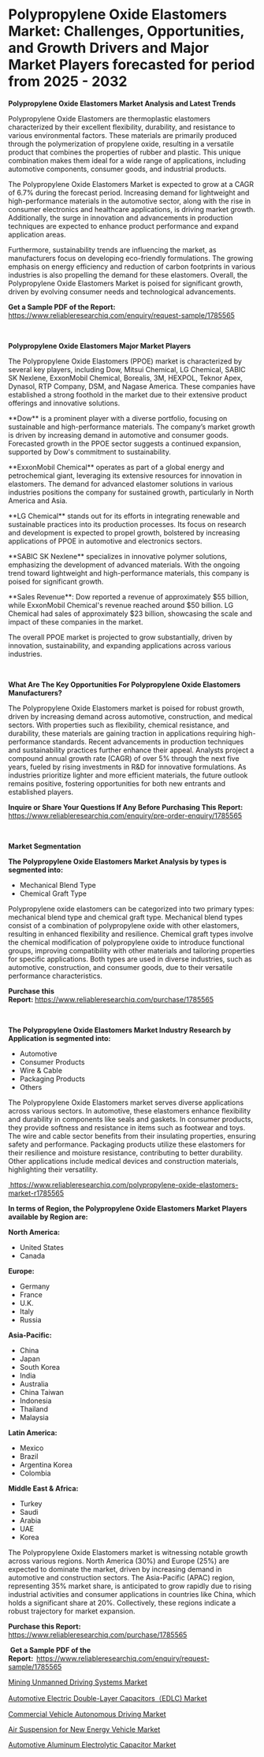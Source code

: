 <p><h1>Polypropylene Oxide Elastomers Market: Challenges, Opportunities, and Growth Drivers and Major Market Players forecasted for period from 2025 - 2032</h1></p><p><strong>Polypropylene Oxide Elastomers Market Analysis and Latest Trends</strong></p>
<p><p>Polypropylene Oxide Elastomers are thermoplastic elastomers characterized by their excellent flexibility, durability, and resistance to various environmental factors. These materials are primarily produced through the polymerization of propylene oxide, resulting in a versatile product that combines the properties of rubber and plastic. This unique combination makes them ideal for a wide range of applications, including automotive components, consumer goods, and industrial products.</p><p>The Polypropylene Oxide Elastomers Market is expected to grow at a CAGR of 6.7% during the forecast period. Increasing demand for lightweight and high-performance materials in the automotive sector, along with the rise in consumer electronics and healthcare applications, is driving market growth. Additionally, the surge in innovation and advancements in production techniques are expected to enhance product performance and expand application areas.</p><p>Furthermore, sustainability trends are influencing the market, as manufacturers focus on developing eco-friendly formulations. The growing emphasis on energy efficiency and reduction of carbon footprints in various industries is also propelling the demand for these elastomers. Overall, the Polypropylene Oxide Elastomers Market is poised for significant growth, driven by evolving consumer needs and technological advancements.</p></p>
<p><strong>Get a Sample PDF of the Report:&nbsp;</strong> <a href="https://www.reliableresearchiq.com/enquiry/request-sample/1785565?utm_campaign=104&utm_medium=2&utm_source=Github&utm_content=ia&utm_term=25032025&utm_id=polypropylene-oxide-elastomers">https://www.reliableresearchiq.com/enquiry/request-sample/1785565</a></p>
<p>&nbsp;</p>
<p><strong>Polypropylene Oxide Elastomers Major Market Players</strong></p>
<p><p>The Polypropylene Oxide Elastomers (PPOE) market is characterized by several key players, including Dow, Mitsui Chemical, LG Chemical, SABIC SK Nexlene, ExxonMobil Chemical, Borealis, 3M, HEXPOL, Teknor Apex, Dynasol, RTP Company, DSM, and Nagase America. These companies have established a strong foothold in the market due to their extensive product offerings and innovative solutions.</p><p>**Dow** is a prominent player with a diverse portfolio, focusing on sustainable and high-performance materials. The company’s market growth is driven by increasing demand in automotive and consumer goods. Forecasted growth in the PPOE sector suggests a continued expansion, supported by Dow's commitment to sustainability.</p><p>**ExxonMobil Chemical** operates as part of a global energy and petrochemical giant, leveraging its extensive resources for innovation in elastomers. The demand for advanced elastomer solutions in various industries positions the company for sustained growth, particularly in North America and Asia.</p><p>**LG Chemical** stands out for its efforts in integrating renewable and sustainable practices into its production processes. Its focus on research and development is expected to propel growth, bolstered by increasing applications of PPOE in automotive and electronics sectors.</p><p>**SABIC SK Nexlene** specializes in innovative polymer solutions, emphasizing the development of advanced materials. With the ongoing trend toward lightweight and high-performance materials, this company is poised for significant growth.</p><p>**Sales Revenue**: Dow reported a revenue of approximately $55 billion, while ExxonMobil Chemical's revenue reached around $50 billion. LG Chemical had sales of approximately $23 billion, showcasing the scale and impact of these companies in the market. </p><p>The overall PPOE market is projected to grow substantially, driven by innovation, sustainability, and expanding applications across various industries.</p></p>
<p>&nbsp;</p>
<p><strong>What Are The Key Opportunities For Polypropylene Oxide Elastomers Manufacturers?</strong></p>
<p><p>The Polypropylene Oxide Elastomers market is poised for robust growth, driven by increasing demand across automotive, construction, and medical sectors. With properties such as flexibility, chemical resistance, and durability, these materials are gaining traction in applications requiring high-performance standards. Recent advancements in production techniques and sustainability practices further enhance their appeal. Analysts project a compound annual growth rate (CAGR) of over 5% through the next five years, fueled by rising investments in R&D for innovative formulations. As industries prioritize lighter and more efficient materials, the future outlook remains positive, fostering opportunities for both new entrants and established players.</p></p>
<p><strong>Inquire or Share Your Questions If Any Before Purchasing This Report:</strong> <a href="https://www.reliableresearchiq.com/enquiry/pre-order-enquiry/1785565?utm_campaign=104&utm_medium=2&utm_source=Github&utm_content=ia&utm_term=25032025&utm_id=polypropylene-oxide-elastomers">https://www.reliableresearchiq.com/enquiry/pre-order-enquiry/1785565</a></p>
<p>&nbsp;</p>
<p><strong>Market Segmentation</strong></p>
<p><strong>The Polypropylene Oxide Elastomers Market Analysis by types is segmented into:</strong></p>
<p><ul><li>Mechanical Blend Type</li><li>Chemical Graft Type</li></ul></p>
<p><p>Polypropylene oxide elastomers can be categorized into two primary types: mechanical blend type and chemical graft type. Mechanical blend types consist of a combination of polypropylene oxide with other elastomers, resulting in enhanced flexibility and resilience. Chemical graft types involve the chemical modification of polypropylene oxide to introduce functional groups, improving compatibility with other materials and tailoring properties for specific applications. Both types are used in diverse industries, such as automotive, construction, and consumer goods, due to their versatile performance characteristics.</p></p>
<p><strong>Purchase this Report:&nbsp;</strong><a href="https://www.reliableresearchiq.com/purchase/1785565?utm_campaign=104&utm_medium=2&utm_source=Github&utm_content=ia&utm_term=25032025&utm_id=polypropylene-oxide-elastomers">https://www.reliableresearchiq.com/purchase/1785565</a></p>
<p>&nbsp;</p>
<p><strong>The Polypropylene Oxide Elastomers Market Industry Research by Application is segmented into:</strong></p>
<p><ul><li>Automotive</li><li>Consumer Products</li><li>Wire & Cable</li><li>Packaging Products</li><li>Others</li></ul></p>
<p><p>The Polypropylene Oxide Elastomers market serves diverse applications across various sectors. In automotive, these elastomers enhance flexibility and durability in components like seals and gaskets. In consumer products, they provide softness and resistance in items such as footwear and toys. The wire and cable sector benefits from their insulating properties, ensuring safety and performance. Packaging products utilize these elastomers for their resilience and moisture resistance, contributing to better durability. Other applications include medical devices and construction materials, highlighting their versatility.</p></p>
<p><a href="https://www.reliableresearchiq.com/polypropylene-oxide-elastomers-market-r1785565?utm_campaign=104&utm_medium=2&utm_source=Github&utm_content=ia&utm_term=25032025&utm_id=polypropylene-oxide-elastomers">&nbsp;https://www.reliableresearchiq.com/polypropylene-oxide-elastomers-market-r1785565</a></p>
<p><strong>In terms of Region, the Polypropylene Oxide Elastomers Market Players available by Region are:</strong></p>
<p>
    <p> <strong> North America: </strong>
        <ul>
            <li>United States</li>
            <li>Canada</li>
        </ul>
        </p> 
    <p> <strong> Europe: </strong>
        <ul>
            <li>Germany</li>
            <li>France</li>
            <li>U.K.</li>
            <li>Italy</li>
            <li>Russia</li>
        </ul>
        </p> 
    <p> <strong> Asia-Pacific: </strong>
        <ul>
            <li>China</li>
            <li>Japan</li>
            <li>South Korea</li>
            <li>India</li>
            <li>Australia</li>
            <li>China Taiwan</li>
            <li>Indonesia</li>
            <li>Thailand</li>
            <li>Malaysia</li>
        </ul>
        </p> 
    <p> <strong> Latin America: </strong>
        <ul>
            <li>Mexico</li>
            <li>Brazil</li>
            <li>Argentina Korea</li>
            <li>Colombia</li>
        </ul>
        </p> 
    <p> <strong> Middle East & Africa: </strong>
        <ul>
            <li>Turkey</li>
            <li>Saudi</li>
            <li>Arabia</li>
            <li>UAE</li>
            <li>Korea</li>
        </ul>
    </p>
    </p>
<p><p>The Polypropylene Oxide Elastomers market is witnessing notable growth across various regions. North America (30%) and Europe (25%) are expected to dominate the market, driven by increasing demand in automotive and construction sectors. The Asia-Pacific (APAC) region, representing 35% market share, is anticipated to grow rapidly due to rising industrial activities and consumer applications in countries like China, which holds a significant share at 20%. Collectively, these regions indicate a robust trajectory for market expansion.</p></p>
<p><strong>Purchase this Report: </strong><a href="https://www.reliableresearchiq.com/purchase/1785565?utm_campaign=104&utm_medium=2&utm_source=Github&utm_content=ia&utm_term=25032025&utm_id=polypropylene-oxide-elastomers">https://www.reliableresearchiq.com/purchase/1785565</a></p>
<p>&nbsp;<strong>Get a Sample PDF of the Report:&nbsp;&nbsp;</strong><a href="https://www.reliableresearchiq.com/enquiry/request-sample/1785565?utm_campaign=104&utm_medium=2&utm_source=Github&utm_content=ia&utm_term=25032025&utm_id=polypropylene-oxide-elastomers">https://www.reliableresearchiq.com/enquiry/request-sample/1785565</a></p>
<p><strong></strong></p>
<p><p><a href="https://github.com/nedzazollo74/Market-Research-Report-List-1/blob/main/mining-unmanned-driving-systems-market.md?utm_campaign=104&utm_medium=2&utm_source=Github&utm_content=ia&utm_term=25032025&utm_id=polypropylene-oxide-elastomers">Mining Unmanned Driving Systems Market</a></p><p><a href="https://github.com/kleyderoomes/Market-Research-Report-List-1/blob/main/automotive-electric-double-layer-capacitorsedlc-market.md?utm_campaign=104&utm_medium=2&utm_source=Github&utm_content=ia&utm_term=25032025&utm_id=polypropylene-oxide-elastomers">Automotive Electric Double-Layer Capacitors（EDLC) Market</a></p><p><a href="https://github.com/bredevasil2q/Market-Research-Report-List-1/blob/main/commercial-vehicle-autonomous-driving-market.md?utm_campaign=104&utm_medium=2&utm_source=Github&utm_content=ia&utm_term=25032025&utm_id=polypropylene-oxide-elastomers">Commercial Vehicle Autonomous Driving Market</a></p><p><a href="https://github.com/hoppeellia6b/Market-Research-Report-List-1/blob/main/air-suspension-for-new-energy-vehicle-market.md?utm_campaign=104&utm_medium=2&utm_source=Github&utm_content=ia&utm_term=25032025&utm_id=polypropylene-oxide-elastomers">Air Suspension for New Energy Vehicle Market</a></p><p><a href="https://github.com/evraltandre36/Market-Research-Report-List-1/blob/main/automotive-aluminum-electrolytic-capacitor-market.md?utm_campaign=104&utm_medium=2&utm_source=Github&utm_content=ia&utm_term=25032025&utm_id=polypropylene-oxide-elastomers">Automotive Aluminum Electrolytic Capacitor Market</a></p></p>